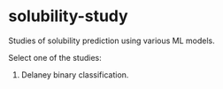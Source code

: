 # solubility-study
Studies of solubility prediction using various ML models.

Select one of the studies:
1. Delaney binary classification.
